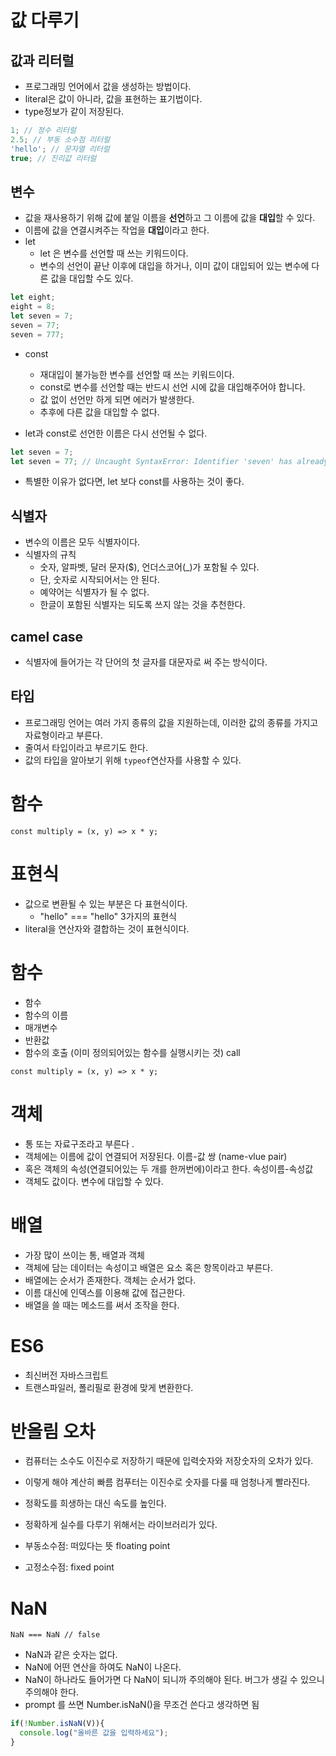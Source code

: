 # 값 다루기 

## 값과 리터럴 
+ 프로그래밍 언어에서 값을 생성하는 방법이다. 
+ literal은 값이 아니라, 값을 표현하는 표기법이다. 
+ type정보가 같이 저장된다. 

```js
1; // 정수 리터럴
2.5; // 부동 소수점 리터럴
'hello'; // 문자열 리터럴
true; // 진리값 리터럴
```
## 변수
+ 값을 재사용하기 위해 값에 붙일 이름을 **선언**하고 그 이름에 값을 **대입**할 수 있다. 
+ 이름에 값을 연결시켜주는 작업을 **대입**이라고 한다. 
+ let 
  + let 은 변수를 선언할 때 쓰는 키워드이다. 
  + 변수의 선언이 끝난 이후에 대입을 하거나, 이미 값이 대입되어 있는 변수에 다른 값을 대입할 수도 있다. 
```js
let eight;
eight = 8;
let seven = 7;
seven = 77;
seven = 777;
```
+ const
  + 재대입이 불가능한 변수를 선언할 때 쓰는 키워드이다. 
  + const로 변수를 선언할 때는 반드시 선언 시에 값을 대입해주어야 합니다. 
  + 값 없이 선언만 하게 되면 에러가 발생한다.
  + 추후에 다른 값을 대입할 수 없다. 

+ let과 const로 선언한 이름은 다시 선언될 수 없다.

```js
let seven = 7;
let seven = 77; // Uncaught SyntaxError: Identifier 'seven' has already been declared
```
+ 특별한 이유가 없다면, let 보다 const를 사용하는 것이 좋다. 

## 식별자 
+ 변수의 이름은 모두 식별자이다. 
+ 식별자의 규칙 
  + 숫자, 알파벳, 달러 문자($), 언더스코어(_)가 포함될 수 있다.
  + 단, 숫자로 시작되어서는 안 된다.
  + 예약어는 식별자가 될 수 없다.
  + 한글이 포함된 식별자는 되도록 쓰지 않는 것을 추천한다. 

## camel case 
+ 식별자에 들어가는 각 단어의 첫 글자를 대문자로 써 주는 방식이다. 

## 타입 
+ 프로그래밍 언어는 여러 가지 종류의 값을 지원하는데, 이러한 값의 종류를 가지고 자료형이라고 부른다. 
+ 줄여서 타입이라고 부르기도 한다. 
+ 값의 타입을 알아보기 위해 `typeof`연산자를 사용할 수 있다. 


# 함수 
`const multiply = (x, y) => x * y;`

# 표현식 
+ 값으로 변환될 수 있는 부분은 다 표현식이다. 
  + "hello" === "hello" 3가지의 표현식 
+ literal을 연산자와 결합하는 것이 표현식이다. 

# 함수
+ 함수
+ 함수의 이름
+ 매개변수
+ 반환값 
+ 함수의 호출 (이미 정의되어있는 함수를 실행시키는 것) call 

`const multiply = (x, y) => x * y;`

# 객체 
+ 통 또는 자료구조라고 부른다 .
+ 객체에는 이름에 값이 연결되어 저장된다. 이름-값 쌍 (name-vlue pair)  
+ 혹은 객체의 속성(연결되어있는 두 개를 한꺼번에)이라고 한다. 속성이름-속성값 
+ 객체도 값이다. 변수에 대입할 수 있다. 

# 배열 
+ 가장 많이 쓰이는 통, 배열과 객체 
+ 객체에 담는 데이터는 속성이고 배열은 요소 혹은 항목이라고 부른다.
+ 배열에는 순서가 존재한다. 객체는 순서가 없다. 
+ 이름 대신에 인덱스를 이용해 값에 접근한다. 
+ 배열을 쓸 때는 메소드를 써서 조작을 한다. 

# ES6
+ 최신버전 자바스크립트 
+ 트랜스파일러, 폴리필로 환경에 맞게 변환한다.  

# 반올림 오차 
+ 컴퓨터는 소수도 이진수로 저장하기 때문에 입력숫자와 저장숫자의 오차가 있다. 
+ 이렇게 해야 계산히 빠름 컴푸터는 이진수로 숫자를 다룰 때 엄청나게 빨라진다. 
+ 정확도를 희생하는 대신 속도를 높인다.  
+ 정확하게 실수를 다루기 위해서는 라이브러리가 있다. 
 
+ 부동소수점: 떠있다는 뜻  floating point 
+ 고정소수점: fixed point 

# NaN
`NaN === NaN // false`
+ NaN과 같은 숫자는 없다. 
+ NaN에 어떤 연산을 하여도 NaN이 나온다. 
+ NaN이 하나라도 들어가면 다 NaN이 되니까 주의해야 된다. 버그가 생길 수 있으니 주의해야 한다. 
+ prompt 를 쓰면 Number.isNaN()을 무조건 쓴다고 생각하면 됨

```js
if(!Number.isNaN(V)){
  console.log("올바른 값을 입력하세요");
}
```

